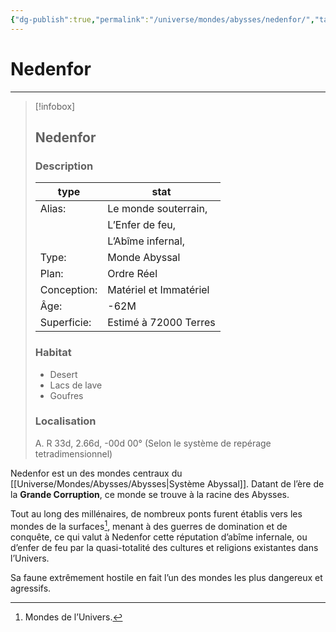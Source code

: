 ```yaml
---
{"dg-publish":true,"permalink":"/universe/mondes/abysses/nedenfor/","tags":["World"]}
---
```



# Nedenfor
---

> [!infobox]
> 
> ## Nedenfor
> 
> ### Description
> 
> |type|stat|
> | --- | --- |
> |Alias: | Le monde souterrain, 
> | | L’Enfer de feu, 
> | | L’Abîme infernal,
> | Type: | Monde Abyssal
> | Plan: | Ordre Réel 
> | Conception: | Matériel et Immatériel 
> | Âge: | -62M
> | Superficie: | Estimé à 72000 Terres
> 
> ### Habitat
> - Desert
> - Lacs de lave
> - Goufres
> 
> ### Localisation
> 
> A. R 33d, 2.66d, -00d 00°
> (Selon le système de repérage tetradimensionnel) 

Nedenfor est un des mondes centraux du [[Universe/Mondes/Abysses/Abysses\|Système Abyssal]]. Datant de l’ère de la **Grande Corruption**, ce monde se trouve à la racine des Abysses. 

Tout au long des millénaires, de nombreux ponts furent établis vers les mondes de la surfaces[^1], menant à des guerres de domination et de conquête, ce qui valut à Nedenfor cette réputation d’abîme infernale, ou d’enfer de feu par la quasi-totalité des cultures et religions existantes dans l’Univers. 

Sa faune extrêmement hostile en fait l’un des mondes les plus dangereux et agressifs. 



[^1]: Mondes de l’Univers.
